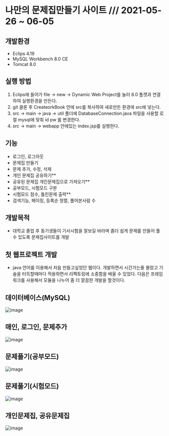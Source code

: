# 나만의 문제집만들기 사이트 /// 2021-05-26 ~ 06-05
## 개발환경
 - Eclips 4.19
 - MySQL Workbench 8.0 CE
 - Tomcat 8.0

## 실행 방법
 1. Eclips에 들어가 file -> new -> Dynamic Web Project를 눌러 8.0 톰캣과 연결하여 실행환경을 만든다.
 2. git 클론 후 CreateorkBook 안에 src를 복사하여 새로만든 환경에 src에 넣는다.
 3. src -> main -> java -> util 폴더에 DatabaseConnection.java 파일을 사용할 로컬 mysql에 맞춰 id pw 를 변경한다.
 4. src -> main -> webapp 안에있는 index.jsp를 실행한다.
 
## 기능
  - 로그인, 로그아웃
  - 문제집 만들기
  - 문제 추가, 수정, 삭제
  - 개인 문제집 공유하기**
  - 공유된 문제집 개인문제집으로 가져오기**
  - 공부모드, 시험모드 구분
  - 시험모드 점수, 틀린문제 출력**
  - 검색기능, 페이징, 등록순 정렬, 풀어본사람 수
  
  ## 개발목적
   - 대학교 졸업 후 동기생들이 기사시험을 잘보길 바라며 좀더 쉽게 문제를 만들어 풀 수 있도록 문제집사이트를 개발

## 첫 웹프로젝트 개발
  * java 언어를 이용해서 처음 만들고싶었던 웹이다. 개발하면서 시간가는줄 몰랐고 기술을 터득할때마다 적용하면서 리펙토링에 소중함을 배울 수 있었다.
  다음은 프레임워크를 사용해서 모듈을 나누어 좀 더 깔끔한 개발을 할것이다.
  
  
## 데이터베이스(MySQL)

![image](https://user-images.githubusercontent.com/64072136/121827558-73663a80-ccf7-11eb-9faa-1d7a9973f5f0.png)
  
## 매인, 로그인, 문제추가  
![image](https://user-images.githubusercontent.com/64072136/120912681-2b7a5e80-c6cc-11eb-9e3d-8c40c453bcda.png)

## 문제풀기(공부모드)
  
 ![image](https://user-images.githubusercontent.com/64072136/120912943-68475500-c6ce-11eb-96d0-7c965d376afa.png)

## 문제풀기(시험모드)
![image](https://user-images.githubusercontent.com/64072136/120913523-a8a8d200-c6d2-11eb-9c9b-774921a95d63.png)

## 개인문제집, 공유문제집
![image](https://user-images.githubusercontent.com/64072136/120913892-587f3f00-c6d5-11eb-85a9-af6caaed2733.png)


  
